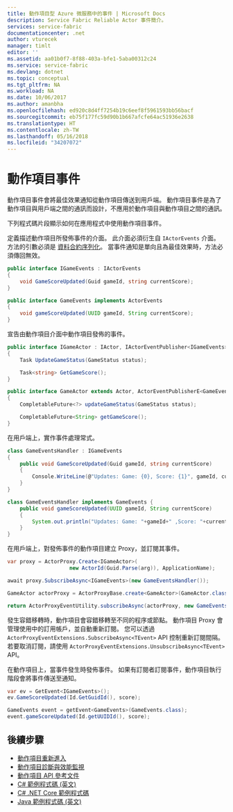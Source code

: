 ```yaml
---
title: 動作項目型 Azure 微服務中的事件 | Microsoft Docs
description: Service Fabric Reliable Actor 事件簡介。
services: service-fabric
documentationcenter: .net
author: vturecek
manager: timlt
editor: ''
ms.assetid: aa01b0f7-8f88-403a-bfe1-5aba00312c24
ms.service: service-fabric
ms.devlang: dotnet
ms.topic: conceptual
ms.tgt_pltfrm: NA
ms.workload: NA
ms.date: 10/06/2017
ms.author: amanbha
ms.openlocfilehash: ed920c8d4ff7254b19c6eef8f5961593bb56bacf
ms.sourcegitcommit: eb75f177fc59d90b1b667afcfe64ac51936e2638
ms.translationtype: HT
ms.contentlocale: zh-TW
ms.lasthandoff: 05/16/2018
ms.locfileid: "34207072"
---
```

# <a name="actor-events"></a>動作項目事件
動作項目事件會將最佳效果通知從動作項目傳送到用戶端。 動作項目事件是為了動作項目與用戶端之間的通訊而設計，不應用於動作項目與動作項目之間的通訊。

下列程式碼片段顯示如何在應用程式中使用動作項目事件。

定義描述動作項目所發佈事件的介面。 此介面必須衍生自 `IActorEvents` 介面。 方法的引數必須是 [資料合約序列化](service-fabric-reliable-actors-notes-on-actor-type-serialization.md)。 當事件通知是單向且為最佳效果時，方法必須傳回無效。

```csharp
public interface IGameEvents : IActorEvents
{
    void GameScoreUpdated(Guid gameId, string currentScore);
}
```
```Java
public interface GameEvents implements ActorEvents
{
    void gameScoreUpdated(UUID gameId, String currentScore);
}
```
宣告由動作項目介面中動作項目發佈的事件。

```csharp
public interface IGameActor : IActor, IActorEventPublisher<IGameEvents>
{
    Task UpdateGameStatus(GameStatus status);

    Task<string> GetGameScore();
}
```
```Java
public interface GameActor extends Actor, ActorEventPublisherE<GameEvents>
{
    CompletableFuture<?> updateGameStatus(GameStatus status);

    CompletableFuture<String> getGameScore();
}
```
在用戶端上，實作事件處理常式。

```csharp
class GameEventsHandler : IGameEvents
{
    public void GameScoreUpdated(Guid gameId, string currentScore)
    {
        Console.WriteLine(@"Updates: Game: {0}, Score: {1}", gameId, currentScore);
    }
}
```

```Java
class GameEventsHandler implements GameEvents {
    public void gameScoreUpdated(UUID gameId, String currentScore)
    {
        System.out.println("Updates: Game: "+gameId+" ,Score: "+currentScore);
    }
}
```

在用戶端上，對發佈事件的動作項目建立 Proxy，並訂閱其事件。

```csharp
var proxy = ActorProxy.Create<IGameActor>(
                    new ActorId(Guid.Parse(arg)), ApplicationName);

await proxy.SubscribeAsync<IGameEvents>(new GameEventsHandler());
```

```Java
GameActor actorProxy = ActorProxyBase.create<GameActor>(GameActor.class, new ActorId(UUID.fromString(args)));

return ActorProxyEventUtility.subscribeAsync(actorProxy, new GameEventsHandler());
```

發生容錯移轉時，動作項目會容錯移轉至不同的程序或節點。 動作項目 Proxy 會管理使用中的訂用帳戶，並自動重新訂閱。 您可以透過 `ActorProxyEventExtensions.SubscribeAsync<TEvent>` API 控制重新訂閱間隔。 若要取消訂閱，請使用 `ActorProxyEventExtensions.UnsubscribeAsync<TEvent>` API。

在動作項目上，當事件發生時發佈事件。 如果有訂閱者訂閱事件，動作項目執行階段會將事件傳送至通知。

```csharp
var ev = GetEvent<IGameEvents>();
ev.GameScoreUpdated(Id.GetGuidId(), score);
```
```Java
GameEvents event = getEvent<GameEvents>(GameEvents.class);
event.gameScoreUpdated(Id.getUUIDId(), score);
```


## <a name="next-steps"></a>後續步驟
* [動作項目重新進入](service-fabric-reliable-actors-reentrancy.md)
* [動作項目診斷與效能監視](service-fabric-reliable-actors-diagnostics.md)
* [動作項目 API 參考文件](https://msdn.microsoft.com/library/azure/dn971626.aspx)
* [C# 範例程式碼 (英文)](https://github.com/Azure-Samples/service-fabric-dotnet-getting-started)
* [C# .NET Core 範例程式碼](https://github.com/Azure-Samples/service-fabric-dotnet-core-getting-started)
* [Java 範例程式碼 (英文)](http://github.com/Azure-Samples/service-fabric-java-getting-started)
